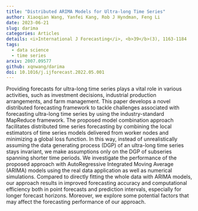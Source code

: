 ```yaml
---
title: "Distributed ARIMA Models for Ultra-long Time Series"
author: Xiaoqian Wang, Yanfei Kang, Rob J Hyndman, Feng Li
date: 2023-06-21
slug: darima
categories: Articles
details: <i>International J Forecasting</i>, <b>39</b>(3), 1163-1184
tags:
  - data science
  - time series
arxiv: 2007.09577
github: xqnwang/darima
doi: 10.1016/j.ijforecast.2022.05.001
---
```


Providing forecasts for ultra-long time series plays a vital role in various activities, such as investment decisions, industrial production arrangements, and farm management. This paper develops a novel distributed forecasting framework to tackle challenges associated with forecasting ultra-long time series by using the industry-standard MapReduce framework. The proposed model combination approach facilitates distributed time series forecasting by combining the local estimators of time series models delivered from worker nodes and minimizing a global loss function. In this way, instead of unrealistically assuming the data generating process (DGP) of an ultra-long time series stays invariant, we make assumptions only on the DGP of subseries spanning shorter time periods. We investigate the performance of the proposed approach with AutoRegressive Integrated Moving Average (ARIMA) models using the real data application as well as numerical simulations. Compared to directly fitting the whole data with ARIMA models, our approach results in improved forecasting accuracy and computational efficiency both in point forecasts and prediction intervals, especially for longer forecast horizons. Moreover, we explore some potential factors that may affect the forecasting performance of our approach.
